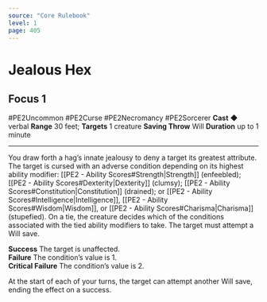 ```yaml
---
source: "Core Rulebook"
level: 1
page: 405
---
```


# Jealous Hex
## Focus 1
#PE2Uncommon #PE2Curse #PE2Necromancy #PE2Sorcerer 
**Cast** ◆ verbal
**Range** 30 feet; **Targets** 1 creature
**Saving Throw** Will **Duration** up to 1 minute

-----
You draw forth a hag’s innate jealousy to deny a target its greatest attribute. The target is cursed with an adverse condition depending on its highest ability modifier: [[PE2 - Ability Scores#Strength|Strength]] (enfeebled); [[PE2 - Ability Scores#Dexterity|Dexterity]] (clumsy); [[PE2 - Ability Scores#Constitution|Constitution]] (drained); or [[PE2 - Ability Scores#Intelligence|Intelligence]], [[PE2 - Ability Scores#Wisdom|Wisdom]], or [[PE2 - Ability Scores#Charisma|Charisma]] (stupefied). On a tie, the creature decides which of the conditions associated with the tied ability modifiers to take. The target must attempt a Will save.  

**Success** The target is unaffected.  
**Failure** The condition’s value is 1.  
**Critical Failure** The condition’s value is 2.  

At the start of each of your turns, the target can attempt another Will save, ending the effect on a success.